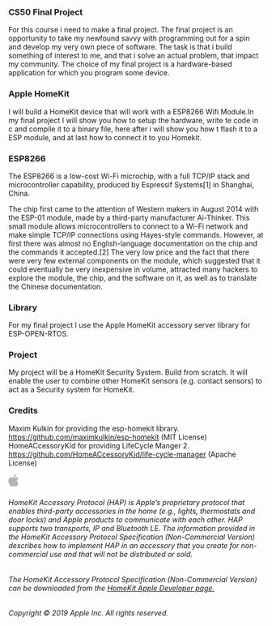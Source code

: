### CS50 Final Project

For this course i need to make a final project. The final project is an opportunity to take my newfound savvy with programming out for a spin and develop my very own piece of software. The task is that i build something of interest to me, and that i solve an actual problem, that impact my community. The choice of my final project is a hardware-based application for which you program some device.

### Apple HomeKit
I will build a HomeKit device that will work with a ESP8266 Wifi Module.In my final project I will show you how to setup the hardware, write te code in c and compile it to a binary file, here after i will show you how t flash it to a ESP module, and at last how to connect it to you Homekit.

### ESP8266
The ESP8266 is a low-cost Wi-Fi microchip, with a full TCP/IP stack and microcontroller capability, produced by Espressif Systems[1] in Shanghai, China.

The chip first came to the attention of Western makers in August 2014 with the ESP-01 module, made by a third-party manufacturer Ai-Thinker. This small module allows microcontrollers to connect to a Wi-Fi network and make simple TCP/IP connections using Hayes-style commands. However, at first there was almost no English-language documentation on the chip and the commands it accepted.[2] The very low price and the fact that there were very few external components on the module, which suggested that it could eventually be very inexpensive in volume, attracted many hackers to explore the module, the chip, and the software on it, as well as to translate the Chinese documentation.

### Library
For my final project I use the Apple HomeKit accessory server library for ESP-OPEN-RTOS.

### Project
My project will be a HomeKit Security System. Build from scratch. It will enable the user to combine other HomeKit sensors (e.g. contact sensors) to act as a Security system for HomeKit.

### Credits

Maxim Kulkin for providing the esp-homekit library. https://github.com/maximkulkin/esp-homekit (MIT License)
HomeACcessoryKid for providing LifeCycle Manger 2. https://github.com/HomeACcessoryKid/life-cycle-manager (Apache License)

<img src="https://raw.githubusercontent.com/AchimPieters/ESP8266-HomeKit-Fountain-light/master/Images/apple_logo.png" width="20"/>

###### HomeKit Accessory Protocol (HAP) is Apple’s proprietary protocol that enables third-party accessories in the home (e.g., lights, thermostats and door locks) and Apple products to communicate with each other. HAP supports two transports, IP and Bluetooth LE. The information provided in the HomeKit Accessory Protocol Specification (Non-Commercial Version) describes how to implement HAP in an accessory that you create for non-commercial use and that will not be distributed or sold.

###### The HomeKit Accessory Protocol Specification (Non-Commercial Version) can be downloaded from the [HomeKit Apple Developer page.](https://developer.apple.com/homekit/)

###### Copyright © 2019 Apple Inc. All rights reserved.
